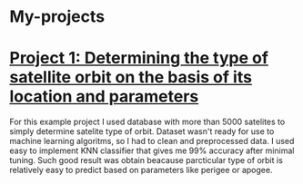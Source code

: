 # My-projects


# [Project 1: Determining the type of satellite orbit on the basis of its location and parameters](https://github.com/pawelloo/ds_satellites_proj/blob/main/KNN_satelittes.ipynb)
For this example project I used database with more than 5000 satelites to simply determine satelite type of orbit. Dataset wasn't ready for use to machine learning algoritms, so I had to clean and preprocessed data. 
I used easy to implement KNN classifier that gives me 99% accuracy after minimal tuning. Such good result was obtain beacause parcticular type of orbit is relatively easy to predict based on parameters like perigee or apogee.
